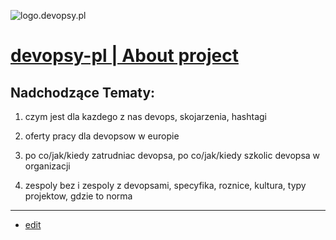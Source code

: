 ![logo.devopsy.pl](http://logo.devopsy.pl/1/cover.png)

# [devopsy-pl | About project](https://devopsy-pl.github.io/devopsy-pl/)

## Nadchodzące Tematy:

1. czym jest dla kazdego z nas devops, skojarzenia, hashtagi

2. oferty pracy dla devopsow w europie

3. po co/jak/kiedy zatrudniac devopsa, po co/jak/kiedy szkolic devopsa w organizacji

4. zespoly bez i zespoly z devopsami, specyfika, roznice, kultura, typy projektow, gdzie to norma

---
+ [edit](https://github.com/devopsy-pl/devopsy-pl/edit/main/README.md)
